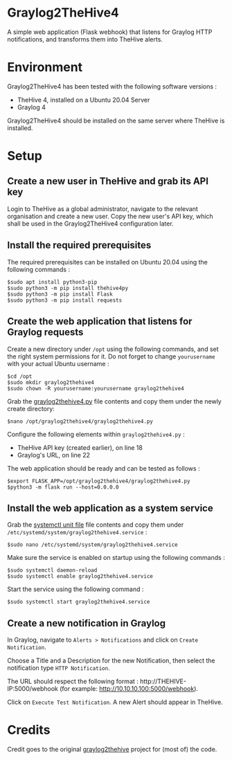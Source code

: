 # Graylog2TheHive4
A simple web application (Flask webhook) that listens for Graylog HTTP notifications, and transforms them into TheHive alerts.

# Environment
Graylog2TheHive4 has been tested with the following software versions :
* TheHive 4, installed on a Ubuntu 20.04 Server
* Graylog 4

Graylog2TheHive4 should be installed on the same server where TheHive is installed.

# Setup
## Create a new user in TheHive and grab its API key
Login to TheHive as a global administrator, navigate to the relevant organisation and create a new user.
Copy the new user's API key, which shall be used in the Graylog2TheHive4 configuration later.

## Install the required prerequisites
The required prerequisites can be installed on Ubuntu 20.04 using the following commands :
```
$sudo apt install python3-pip
$sudo python3 -m pip install thehive4py 
$sudo python3 -m pip install Flask
$sudo python3 -m pip install requests
```

## Create the web application that listens for Graylog requests
Create a new directory under `/opt` using the following commands, and set the right system permissions for it. Do not forget to change `yourusername` with your actual Ubuntu username :
```
$cd /opt
$sudo mkdir graylog2thehive4
$sudo chown -R yourusername:yourusername graylog2thehive4
```
Grab the [graylog2thehive4.py](https://github.com/H2Cyber/Graylog2TheHive4/blob/main/graylog2thehive4.py) file contents and copy them under the newly create directory: 
```
$nano /opt/graylog2thehive4/graylog2thehive4.py
```

Configure the following elements within `graylog2thehive4.py` :
* TheHive API key (created earlier), on line 18
* Graylog's URL, on line 22

The web application should be ready and can be tested as follows :
```
$export FLASK_APP=/opt/graylog2thehive4/graylog2thehive4.py
$python3 -m flask run --host=0.0.0.0
```

## Install the web application as a system service
Grab the [systemctl unit file](https://github.com/H2Cyber/Graylog2TheHive4/blob/main/graylog2thehive4.service) file contents and copy them under `/etc/systemd/system/graylog2thehive4.service` : 
```
$sudo nano /etc/systemd/system/graylog2thehive4.service
```

Make sure the service is enabled on startup using the following commands :
```
$sudo systemctl daemon-reload
$sudo systemctl enable graylog2thehive4.service
```
Start the service using the following command :
```
$sudo systemctl start graylog2thehive4.service
```
## Create a new notification in Graylog
In Graylog, navigate to `Alerts > Notifications` and click on `Create Notification`.

Choose a Title and a Description for the new Notification, then select the notification type `HTTP Notification`.

The URL should respect the following format : http://THEHIVE-IP:5000/webhook (for example: http://10.10.10.100:5000/webhook).

Click on `Execute Test Notification`. A new Alert should appear in TheHive. 

# Credits
Credit goes to the original [graylog2thehive](https://github.com/ReconInfoSec/graylog2thehive) project for (most of) the code.
